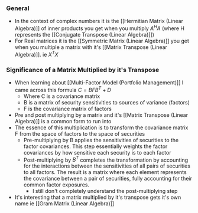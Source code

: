 ### General
- In the context of complex numbers it is the [[Hermitian Matrix (Linear Algebra)]] of inner products you get when you multiply $A^HA$ (where H represents the [[Conjugate Transpose (Linear Algebra)]])
- For Real matrices it is the [[Symmetric Matrix (Linear Algebra)]] you get when you multiple a matrix with it's [[Matrix Transpose (Linear Algebra)]]. ie $X^TX$


### Significance of a Matrix Multiplied by it's Transpose
- When learning about [[Multi-Factor Model (Portfolio Management)]] I came across this formula $C=BFB^T + D$
	- Where C is a covariance matrix
	- B is a matrix of security sensitivities to sources of variance (factors)
	- F is the covariance matrix of factors
- Pre and post multiplying by a matrix and it's [[Matrix Transpose (Linear Algebra)]] is a common form to run into
- The essence of this multiplication is to transform the covariance matrix F from the space of factors to the space of securities
	- Pre-multiplying by B applies the sensitivities of securities to the factor covariances. This step essentially weights the factor covariances by how sensitive each security is to each factor
	- Post-multiplying by $B^T$ completes the transformation by accounting for the interactions between the sensitivities of all pairs of securities to all factors. The result is a matrix where each element represents the covariance between a pair of securities, fully accounting for their common factor exposures.
		- I still don't completely understand the post-multiplying step
- It's interesting that a matrix multiplied by it's transpose gets it's own name ie [[Gram Matrix (Linear Algebra)]]